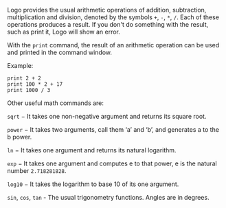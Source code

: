 Logo provides the usual arithmetic operations of addition, subtraction, multiplication and division, denoted by the symbols `+`, `-`, `*`, `/`. Each of these operations produces a result. If you don't do something with the result, such as print it, Logo will show an error.

With the `print` command, the result of an arithmetic operation can be used and printed in the command window.

Example:

<!--logo {"width":"220px", "height":"220px", "code": true}-->

```
print 2 + 2
print 100 * 2 + 17
print 1000 / 3
```

Other useful math commands are:

`sqrt` − It takes one non-negative argument and returns its square root.

`power` − It takes two arguments, call them ‘a’ and ‘b’, and generates a to the b power.

`ln` − It takes one argument and returns its natural logarithm.

`exp` − It takes one argument and computes e to that power, e is the natural number `2.718281828`.

`log10` − It takes the logarithm to base 10 of its one argument.

`sin`, `cos`, `tan` - The usual trigonometry functions. Angles are in degrees.
